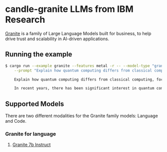 # candle-granite LLMs from IBM Research

[Granite](https://www.ibm.com/granite) is a family of Large Language Models built for business, to help drive trust and scalability in AI-driven applications.

## Running the example

```bash
$ cargo run --example granite --features metal -r -- --model-type "granite7b-instruct" \
    --prompt "Explain how quantum computing differs from classical computing, focusing on key concepts like qubits, superposition, and entanglement. Describe two potential breakthroughs in the fields of drug discovery and cryptography. Offer a convincing argument for why businesses and governments should invest in quantum computing research now, emphasizing its future benefits and the risks of falling behind"

    Explain how quantum computing differs from classical computing, focusing on key concepts like qubits, superposition, and entanglement. Describe two potential breakthroughs in the fields of drug discovery and cryptography. Offer a convincing argument for why businesses and governments should invest in quantum computing research now, emphasizing its future benefits and the risks of falling behind competitors.

    In recent years, there has been significant interest in quantum computing due to its potential to revolutionize various fields, including drug discovery, cryptography, and optimization problems. Quantum computers, which leverage the principles of quantum mechanics, differ fundamentally from classical computers. Here are some of the key differences:
```

## Supported Models
There are two different modalities for the Granite family models: Language and Code.

### Granite for language
1. [Granite 7b Instruct](https://huggingface.co/ibm-granite/granite-7b-instruct)
